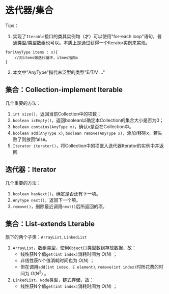 # 迭代器/集合
Tips：
1. 实现了`Iterable`接口的类其实例均（才）可以使用"for-each loop"语句，普通类型/类型数组也可以。本质上是通过获得一个Iterator实例来实现。
```
for(AnyType items : x){
    //对items做迭代循环，itmes指向x
}
```
2. 本文中"AnyType"指代未泛型的类型"E/T/V ..."

## 集合：Collection-implement Iterable
几个重要的方法：
1. `int size()`，返回当前Collection中的项数；
2. `boolean isEmpty()`，返回boolean以确定本Collection的集合大小是否为0；
3. `boolean contains(AnyType x)`，确认x是否在Collection中。
4. `boolean add(AnyType x)`, `boolean remove(AnyType x)`，添加/移除x，若失败了则放回false。
5. `Iterator iterator()`，将Collection中的项置入迭代器Iterator的实例中并返回

## 迭代器：Iterator
几个重要的方法：
1. `boolean hasNext()`，确定是否还有下一项。
2. `AnyType next()`，返回下一个项。
3. `remove()`，删除最近调用`next()`后所返回的项。

## 集合：List-extends Lterable
旗下的两个子类：`ArrayList`, `LinkedList`
1. `ArrayList`，数组类型，使用`Object[]`类型数组存放数据，故：
	- 线性获N个值`get(int index)`消耗时间为 $O(N)$ ；
	- 非线性获N个值消耗时间也为 $O(N)$ ；
	- 但在调用`add(int index, E element)`, `remove(int index)`时所花费的时间为 $O(N^2)$ 。
2. `LinkedList`，`Node`类型，链式存储，故：
	- 线性获N个值`get(int index)`消耗时间为 $O(N)$ ；
